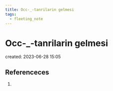 ```yaml
---
title: Occ-_-tanrilarin gelmesi
tags:
  - fleeting_note
---
```


# Occ-_-tanrilarin gelmesi
created: 2023-06-28 15:05

## Referenceces
1. 